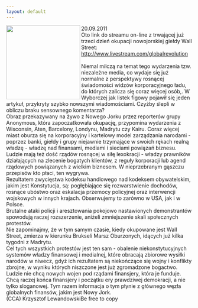 ```yaml
---
layout: default
---
```

<img src="{{site.baseurl}}\articles\pictures\465.guy-fawkes.jpg" align="left" HSPACE=”50” VSPACE=”50” width="200"><!--82--><p>
20.09.2011<br>Oto link do streamu on-line z trwającej już trzeci dzień okupacji nowojorskiej giełdy Wall Street:<br><a href="http://www.livestream.com/globalrevolution" title="Wall Street okupacja" target="">http://www.livestream.com/globalrevolution</a><br><br>Niemal milczą na temat tego wydarzenia tzw. niezależne media, co wydaje się już normalne z perspektywy rosnącej świadomości widzów korporacyjnego ładu, do których zalicza się coraz więcej osób,. W Wyborczej jak listek figowy pojawił się jeden artykuł, przykryty szybko nowszymi wiadomościami. Czyżby ślepli w obliczu braku sensownego komentarza?<br>Obraz przekazywany na żywo z Nowego Jorku przez reporterów grupy Anonymous, która zapoczatkowała okupację, przypomina wydarzenia z Wisconsin, Aten, Barcelony, Londynu, Madrytu czy Kairu. Coraz więcej miast oburza się na korporacyjny i kartelowy model zarządzania narodami - poprzez banki, giełdy i grupy niejawnie trzymające w swoich rękach realną władzę - władzę nad finansami, mediami i sieciami powiązań biznesu.<br>Ludzie mają też dość rządów rosnącej w siłę lexokracji - władzy prawników działających na zlecenie bogatych klientów, z reguły korporacji lub agend rządowych powiązanych z wielkim biznesem. W nieprzebranym gąszczu przepisów kto płaci, ten wygrywa.<br>Rezultatem zwycięstwa kodeksu handlowego nad kodeksem obywatelskim, jakim jest Konstytucja, są: pogłębiające się rozwarstwienie dochodów, rosnące ubóstwo oraz eskalacja przemocy policyjnej oraz interwencji wojskowych w innych krajach. Obserwujemy to zarówno w USA, jak i w Polsce.<br>Brutalne ataki policji i aresztowania pokojowo nastawionych demonstrantów spowodują raczej rozszerzenie, aniżeli zmniejszenie skali społecznych protestów.<br>Nie zapominajmy, że w tym samym czasie, kiedy okupowane jest Wall Street, zmierza w kierunku Brukseli Marsz Oburzonych, idących już kilka tygodni z Madrytu.<br>Cel tych wszystkich protestów jest ten sam - obalenie niekonstytucyjnych systemów władzy finansowej i medialnej, które obracają zbiorowe wysiłki narodów w niwecz, gdyż ich rezultatem są niekończące się wojny i konflikty zbrojne, w wyniku których niszczone jest już zgromadzone bogactwo.<br>Ludzie nie chcą nowych wojen pod rządami finansjery, która je funduje. Chcą raczej końca finansjery i początku ery prawdziwej demokracji, a nie tylko sloganowej. Tym razem informacja o tym płynie z głównego węzła globalnych finansów, jakim jest Nowy Jork.<br>(CCA) Krzysztof LewandowskiBe free to copy</p>